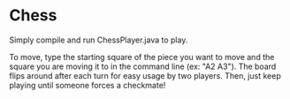 # Chess
Simply compile and run ChessPlayer.java to play.

To move, type the starting square of the piece you want to move and the square you are moving it to in the command line (ex: "A2 A3"). The board flips around after each turn for easy usage by two players. Then, just keep playing until someone forces a checkmate!
